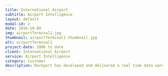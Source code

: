 ```yaml
---
title: International Airport
subtitle: Airport Intelligence
layout: default
modal-id: 2
date: 2016-10-08
img: airportTerminal1.jpg
thumbnail: airportTerminal1-thumbnail.jpg
alt: airportTerminal1
project-date: 2006 to date
client: International Airport
service: Airport Intelligence
category: Customer
description: Rockport has developed and delivered a real time data warehouse for a major international airport to provide a consistent and integrated view of Airport Planning and Operations. The multi-terabyte Data Warehouse is based on the ACRIS Semantic Model and the Integrated Baggage message services. Rockport has substantial depth of knowledge and experience of Baggage Planning and Operations and Airport Operations.
---
```


